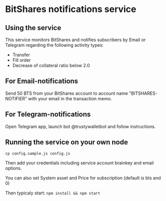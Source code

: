 # BitShares notifications service
## Using the service

This service monitors BitShares and notifies subscribers by Email or Telegram regarding the following activity types:
- Transfer
- Fill order
- Decrease of collateral ratio below 2.0

## For Email-notifications
Send 50 BTS from your BitShares account to account name "BITSHARES-NOTIFIER" with your email in the transaction memo.

## For Telegram-notifications
Open Telegram app, launch bot @trustywalletbot and follow instructions.


## Running the service on your own node 
``
cp config.sample.js config.js
``

Then add your credentials including service account brainkey and email options.

You can also set System asset and Price for subscription (default is bts and 0)

Then typicaly start:
``
npm install && npm start
``
